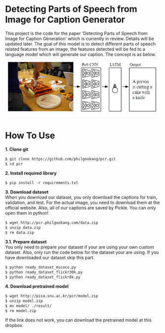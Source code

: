 # Detecting Parts of Speech from Image for Caption Generator
This project is the code for the paper 'Detecting Parts of Speech from Image for Caption Generation' which is currently in review. Details will be updated later. The goal of this model is to detect different parts of speech related features from an image, the features detected will be fed to a language model which will generate our caption. The concept is as below.  
![alt text](https://github.com/philgookang/pcr/blob/master/rss/overview.png?raw=true "Overview of the PCR model")  



# How To Use
**1. Clone git**
```
$ git clone https://github.com/philgookang/pcr.git
$ cd pcr
```

**2. Install required library**
```
$ pip install -r requirements.txt
```

**3. Download dataset**  
When you download our dataset, you only download the captions for train, validation, and test. For the actual image, you need to download them at the official website. Also, all of our captions are saved by Pickle. You can only open them in python!
```
$ wget http://pcr.philgookang.com/data.zip
$ unzip data.zip
$ rm data.zip
```

**3.1. Prepare dataset**  
You only need to prepare your dataset if your are using your own custom dataset. Also, only run the code below for the dataset your are using. If you have downloaded our dataset skip this part.
```
$ python ready_dataset_mscoco.py
$ python ready_dataset_flickr30k.py
$ python ready_dataset_flickr8k.py
```


**4. Download pretrained model**
```
$ wget http://pisa.snu.ac.kr/pcr/model.zip
$ unzip model.zip
$ mv model/ ./result/
$ rm model.zip
```
If the link does not work, you can download the pretrained model at this dropbox.
